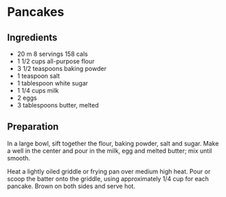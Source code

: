
# Pancakes

## Ingredients

- 20 m 8 servings 158 cals
- 1 1/2 cups all-purpose flour
- 3 1/2 teaspoons baking powder
- 1 teaspoon salt
- 1 tablespoon white sugar
- 1 1/4 cups milk
- 2 eggs
- 3 tablespoons butter, melted

## Preparation

In a large bowl, sift together the flour, baking powder, salt and sugar. Make a well in the center and pour in the milk, egg and melted butter; mix until smooth.

Heat a lightly oiled griddle or frying pan over medium high heat. Pour or scoop the batter onto the griddle, using approximately 1/4 cup for each pancake. Brown on both sides and serve hot.
